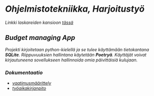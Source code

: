 # *Ohjelmistotekniikka, Harjoitustyö*

*Linkki laskareiden kansioon [tässä](https://github.com/BorisBanchev/ot-harjoitustyo/tree/main/laskarit)*

## *Budget managing App*

*Projekti kirjoitetaan python-kielellä ja se tulee käyttämään tietokantana **SQLite**. Riippuvuuksien hallintana käytetään **Poetryä**.
Käyttäjät voivat kirjautuneena sovellukseen hallinnoida omia päivittäisiä kulujaan.*

### *Dokumentaatio*

- *[vaatimusmäärittely](https://github.com/BorisBanchev/ot-harjoitustyo/blob/main/dokumentaatio/vaatimusmaarittely.md)*
- *[työaikakirjanpito](https://github.com/BorisBanchev/ot-harjoitustyo/blob/main/dokumentaatio/tyoaikakirjanpito.md)*

